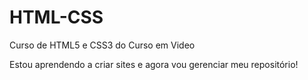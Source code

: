# HTML-CSS
 Curso de HTML5 e CSS3 do Curso em Video

 Estou aprendendo a criar sites e agora vou gerenciar meu repositório!
